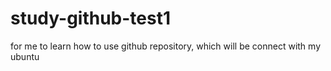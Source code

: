 # study-github-test1
for me to learn how to use github repository, which will be connect with my ubuntu
